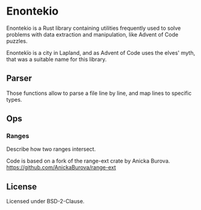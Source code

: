 # Enontekio

Enontekio is a Rust library containing utilities frequently used
to solve problems with data extraction and manipulation, like
Advent of Code puzzles.

Enontekïo is a city in Lapland, and as Advent of Code uses
the elves' myth, that was a suitable name for this library.

## Parser

Those functions allow to parse a file line by line,
and map lines to specific types.

## Ops
### Ranges

Describe how two ranges intersect.

Code is based on a fork of the range-ext crate by Anicka Burova.
https://github.com/AnickaBurova/range-ext

## License

Licensed under BSD-2-Clause.
